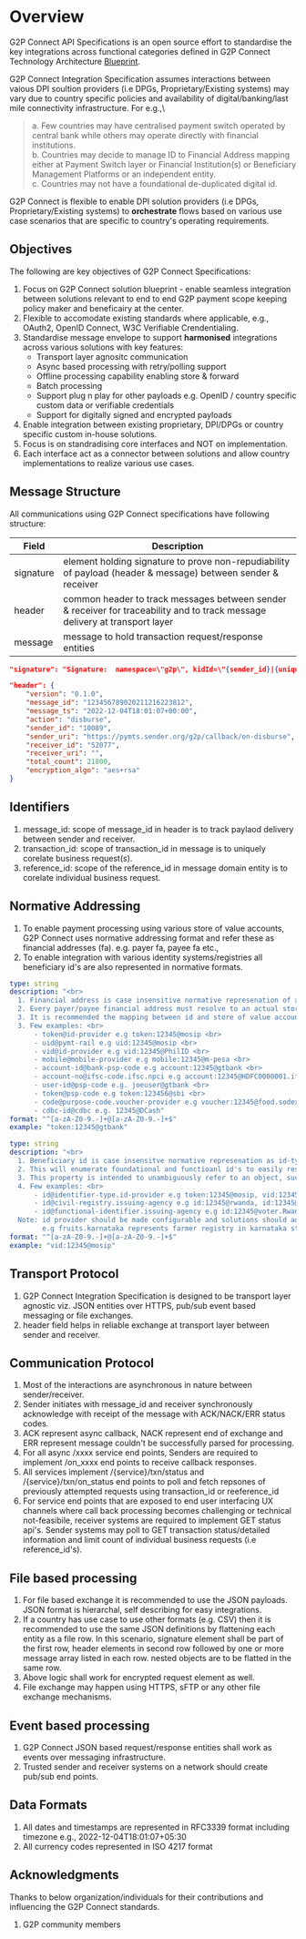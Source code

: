 # Overview

G2P Connect API Specifications is an open source effort to standardise the key integrations across functional categories defined in G2P Connect Technology Architecture [Blueprint](./).

G2P Connect Integration Specification assumes interactions between vaious DPI soultion providers (i.e DPGs, Proprietary/Existing systems) may vary due to country specific policies and availability of digital/banking/last mile connectivity infrastructure. For e.g.,\


> a. Few countries may have centralised payment switch operated by central bank while others may operate directly with financial institutions.\
> b. Countries may decide to manage ID to Financial Address mapping either at Payment Switch layer or Financial Institution(s) or Beneficiary Management Platforms or an independent entity.\
> c. Countries may not have a foundational de-duplicated digital id.

G2P Connect is flexible to enable DPI solution providers (i.e DPGs, Proprietary/Existing systems) to **orchestrate** flows based on various use case scenarios that are specific to country's operating requirements.

## Objectives

The following are key objectives of G2P Connect Specifications:

1. Focus on G2P Connect solution blueprint - enable seamless integration between solutions relevant to end to end G2P payment scope keeping policy maker and beneficairy at the center.
2. Flexible to accomodate existing standards where applicable, e.g., OAuth2, OpenID Connect, W3C Verifiable Crendentialing.
3. Standardise message envelope to support **harmonised** integrations across various solutions with key features:
   * Transport layer agnositc communication
   * Async based processing with retry/polling support
   * Offline processing capability enabling store & forward
   * Batch processing
   * Support plug n play for other payloads e.g. OpenID / country specific custom data or verifiable credentials
   * Support for digitally signed and encrypted payloads
4. Enable integration between existing proprietary, DPI/DPGs or country specific custom in-house solutions.
5. Focus is on standradising core interfaces and NOT on implementation.
6. Each interface act as a connector between solutions and allow country implementations to realize various use cases.

## Message Structure

All communications using G2P Connect specifications have following structure:

| Field     | Description                                                                                                                 |
| --------- | --------------------------------------------------------------------------------------------------------------------------- |
| signature | element holding signature to prove non-repudiability of payload (header & message) between sender & receiver                |
| header    | common header to track messages between sender & receiver for traceability and to track message delivery at transport layer |
| message   | message to hold transaction request/response entities                                                                       |

```json
"signature": "Signature:  namespace=\"g2p\", kidId=\"{sender_id}|{unique_key_id}|{algorithm}\", algorithm=\"ed25519\", created=\"1606970629\", expires=\"1607030629\", headers=\"(created) (expires) digest\", signature=\"Base64(signing content)"
```

```json
"header": {
    "version": "0.1.0",
    "message_id": "123456789020211216223812",
    "message_ts": "2022-12-04T18:01:07+00:00",
    "action": "disburse",
    "sender_id": "10089",
    "sender_uri": "https://pymts.sender.org/g2p/callback/on-disburse",
    "receiver_id": "52077",
    "receiver_uri": "",
    "total_count": 21800,
    "encryption_algo": "aes+rsa"
}
```

## Identifiers

1. message\_id: scope of message\_id in header is to track paylaod delivery between sender and receiver.
2. transaction\_id: scope of transaction\_id in message is to uniquely corelate business request(s).
3. reference\_id: scope of the reference\_id in message domain entity is to corelate individual business request.

## Normative Addressing

1. To enable payment processing using various store of value accounts, G2P Connect uses normative addressing format and refer these as financial addresses (fa). e.g. payer fa, payee fa etc.,
2. To enable integration with various identity systems/registries all beneficiary id's are also represented in normative formats.

```yaml
type: string
description: "<br>
  1. Financial address is case insensitive normative represenation of a store of value account represented as id-type:id@provider <br>
  2. Every payer/payee financial address must resolve to an actual store of value account number for processing the payment instruction <br>
  3. It is recommended the mapping between id and store of value account details to be held only at final store of value entity and intermediaries can hold 
  3. Few examples: <br>
      - token@id-provider e.g token:12345@mosip <br>
      - uid@pymt-rail e.g uid:12345@mosip <br>
      - vid@id-provider e.g vid:12345@PhilID <br>
      - mobile@mobile-provider e.g mobile:12345@m-pesa <br>
      - account-id@bank-psp-code e.g account:12345@gtbank <br>
      - account-no@ifsc-code.ifsc.npci e.g account:12345@HDFC0000001.ifsc.npci <br>
      - user-id@psp-code e.g. joeuser@gtbank <br>
      - token@psp-code e.g token:123456@sbi <br>
      - code@purpose-code.voucher-provider e.g voucher:12345@food.sodexo <br>
      - cdbc-id@cdbc e.g. 12345@DCash"
format: "^[a-zA-Z0-9.-]+@[a-zA-Z0-9.-]+$"
example: "token:12345@gtbank"
```

```yaml
type: string
description: "<br>
  1. Beneficiary id is case insensitve normative represenation as id-type:id@provider <br>
  2. This will enumerate foundational and functioanl id's to easily resolvable addressess <br>
  3. This property is intended to unambiguously refer to an object, such as a person, organization, etc., <br>
  4. Few examples: <br>
      - id@identifier-type.id-provider e.g token:12345@mosip, vid:12345@philid <br>
      - id@civil-registry.issuing-agency e.g id:12345@rwanda, id:12345@ejanma.karnataka <br>
      - id@functional-identifier.issuing-agency e.g id:12345@voter.Rwanda, id:12345@DL.karnataka, mobile:12345@fruits.karnataka <br>
  Note: id provider should be made configurable and solutions should adapt to the local jurisdiction and policies.<br>
        e.g fruits.karnataka represents farmer registry in karnataka state govt.<br>"
format: "^[a-zA-Z0-9.-]+@[a-zA-Z0-9.-]+$"
example: "vid:12345@mosip"
```

## Transport Protocol

1. G2P Connect Integration Specification is designed to be transport layer agnostic viz. JSON entities over HTTPS, pub/sub event based messaging or file exchanges.
2. header field helps in reliable exchange at transport layer between sender and receiver.

## Communication Protocol

1. Most of the interactions are asynchronous in nature between sender/receiver.
2. Sender initiates with message\_id and receiver synchronously acknowledge with receipt of the message with ACK/NACK/ERR status codes.
3. ACK represent async callback, NACK represent end of exchange and ERR represent message couldn't be successfully parsed for processing.
4. For all async /xxxx service end points, Senders are required to implement /on\_xxxx end points to receive callback responses.
5. All services implement /{service}/txn/status and /{service}/txn/on\_status end points to poll and fetch repsones of previously attempted requests using transaction\_id or reeference\_id
6. For service end points that are exposed to end user interfacing UX channels where call back processing becomes challenging or technical not-feasibile, receiver systems are required to implement GET status api's. Sender systems may poll to GET transaction status/detailed information and limit count of individual business requests (i.e reference\_id's).

## File based processing

1. For file based exchange it is recommended to use the JSON payloads. JSON format is hierarchal, self describing for easy integrations.
2. If a country has use case to use other formats (e.g. CSV) then it is recommended to use the same JSON definitions by flattening each entity as a file row. In this scenario, signature element shall be part of the first row, header elements in second row followed by one or more message array listed in each row. nested objects are to be flatted in the same row.
3. Above logic shall work for encrypted request element as well.
4. File exchange may happen using HTTPS, sFTP or any other file exchange mechanisms.

## Event based processing

1. G2P Connect JSON based request/response entities shall work as events over messaging infrastructure.
2. Trusted sender and receiver systems on a network should create pub/sub end points.

## Data Formats

1. All dates and timestamps are represented in RFC3339 format including timezone e.g., 2022-12-04T18:01:07+05:30
2. All currency codes represented in ISO 4217 format

## Acknowledgments

Thanks to below organization/individuals for their contributions and influencing the G2P Connect standards.

1. G2P community members
